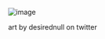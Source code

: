![image](https://github.com/user-attachments/assets/b9a7367f-1941-48e0-9c66-9c26c24da879)

art by desirednull on twitter
